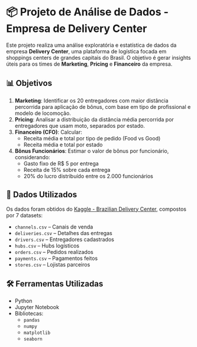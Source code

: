 
# 📦 Projeto de Análise de Dados - Empresa de Delivery Center

Este projeto realiza uma análise exploratória e estatística de dados da empresa **Delivery Center**, uma plataforma de logística focada em shoppings centers de grandes capitais do Brasil. O objetivo é gerar insights úteis para os times de **Marketing**, **Pricing** e **Financeiro** da empresa.

## 📊 Objetivos

1. **Marketing**: Identificar os 20 entregadores com maior distância percorrida para aplicação de bônus, com base em tipo de profissional e modelo de locomoção.
2. **Pricing**: Analisar a distribuição da distância média percorrida por entregadores que usam moto, separados por estado.
3. **Financeiro (CFO)**: Calcular:
   - Receita média e total por tipo de pedido (Food vs Good)
   - Receita média e total por estado
4. **Bônus Funcionários**: Estimar o valor de bônus por funcionário, considerando:
   - Gasto fixo de R$ 5 por entrega
   - Receita de 15% sobre cada entrega
   - 20% do lucro distribuído entre os 2.000 funcionários

## 📁 Dados Utilizados

Os dados foram obtidos do [Kaggle - Brazilian Delivery Center](https://www.kaggle.com/datasets/nosbielcs/brazilian-delivery-center/), compostos por 7 datasets:

- `channels.csv` – Canais de venda
- `deliveries.csv` – Detalhes das entregas
- `drivers.csv` – Entregadores cadastrados
- `hubs.csv` – Hubs logísticos
- `orders.csv` – Pedidos realizados
- `payments.csv` – Pagamentos feitos
- `stores.csv` – Lojistas parceiros

## 🛠️ Ferramentas Utilizadas

- Python
- Jupyter Notebook
- Bibliotecas:
  - `pandas`
  - `numpy`
  - `matplotlib`
  - `seaborn`
